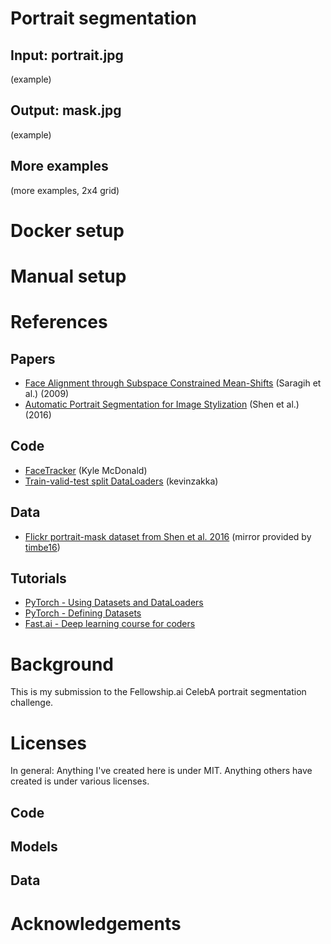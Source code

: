 # Portrait segmentation

## Input: portrait.jpg
(example)

## Output: mask.jpg
(example)

## More examples
(more examples, 2x4 grid)

# Docker setup


# Manual setup

# References

## Papers

- [Face Alignment through Subspace Constrained Mean-Shifts](https://www.ri.cmu.edu/pub_files/2009/9/CameraReady-6.pdf) (Saragih et al.) (2009)
- [Automatic Portrait Segmentation for Image Stylization](http://xiaoyongshen.me/webpage_portrait/papers/portrait_eg16.pdf) (Shen et al.) (2016)


## Code

- [FaceTracker](https://github.com/kylemcdonald/FaceTracker) (Kyle McDonald)
- [Train-valid-test split DataLoaders](https://gist.github.com/kevinzakka/d33bf8d6c7f06a9d8c76d97a7879f5cb) (kevinzakka)

## Data

- [Flickr portrait-mask dataset from Shen et al. 2016](https://www.dropbox.com/s/7vl1sprdln8dg9k/EG_code_data_release.zip?dl=0) (mirror provided by [timbe16](https://github.com/PetroWu/AutoPortraitMatting/issues/22))

## Tutorials

- [PyTorch - Using Datasets and DataLoaders](http://pytorch.org/tutorials/beginner/blitz/cifar10_tutorial.html)
- [PyTorch - Defining Datasets](http://pytorch.org/tutorials/beginner/data_loading_tutorial.html)
- [Fast.ai - Deep learning course for coders](http://course.fast.ai)

# Background

This is my submission to the Fellowship.ai CelebA portrait segmentation challenge.

# Licenses

In general: Anything I've created here is under MIT. Anything others have created is under various licenses.

## Code

## Models

## Data

# Acknowledgements
